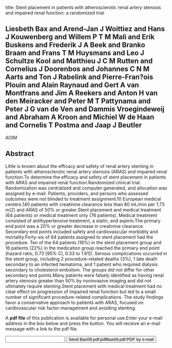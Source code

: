 title: Stent placement in patients with atherosclerotic renal artery stenosis and impaired renal function: a randomized trial

## Liesbeth Bax and Arend-Jan J Woittiez and Hans J Kouwenberg and Willem P T M Mali and Erik Buskens and Frederik J A Beek and Branko Braam and Frans T M Huysmans and Leo J Schultze Kool and Matthieu J C M Rutten and Cornelius J Doorenbos and Johannes C N M Aarts and Ton J Rabelink and Pierre-Fran?ois Plouin and Alain Raynaud and Gert A van Montfrans and Jim A Reekers and Anton H van den Meiracker and Peter M T Pattynama and Peter J G van de Ven and Dammis Vroegindeweij and Abraham A Kroon and Michiel W de Haan and Cornelis T Postma and Jaap J Beutler
AOIM


## Abstract
Little is known about the efficacy and safety of renal artery stenting in patients with atherosclerotic renal artery stenosis (ARAS) and impaired renal function.To determine the efficacy and safety of stent placement in patients with ARAS and impaired renal function.Randomized clinical trial. Randomization was centralized and computer generated, and allocation was assigned by e-mail. Patients, providers, and persons who assessed outcomes were not blinded to treatment assignment.10 European medical centers.140 patients with creatinine clearance less than 80 mL/min per 1.73 m(2) and ARAS of 50% or greater.Stent placement and medical treatment (64 patients) or medical treatment only (76 patients). Medical treatment consisted of antihypertensive treatment, a statin, and aspirin.The primary end point was a 20% or greater decrease in creatinine clearance. Secondary end points included safety and cardiovascular morbidity and mortality.Forty-six of 64 patients assigned to stent placement had the procedure. Ten of the 64 patients (16%) in the stent placement group and 16 patients (22%) in the medication group reached the primary end point (hazard ratio, 0.73 [95% CI, 0.33 to 1.61]). Serious complications occurred in the stent group, including 2 procedure-related deaths (3%), 1 late death secondary to an infected hematoma, and 1 patient who required dialysis secondary to cholesterol embolism. The groups did not differ for other secondary end points.Many patients were falsely identified as having renal artery stenosis greater than 50% by noninvasive imaging and did not ultimately require stenting.Stent placement with medical treatment had no clear effect on progression of impaired renal function but led to a small number of significant procedure-related complications. The study findings favor a conservative approach to patients with ARAS, focused on cardiovascular risk factor management and avoiding stenting.

A <b>pdf file</b> of this publication is available for personal use.Enter your e-mail address in the box below and press the button. You will receive an e-mail message with a link to the pdf file.
<form action="sender.php">  <input type="text" name="email">  <input type="submit" value="Send Bax09.pdf:pdfBax09.pdf:PDF by e-mail"></form>